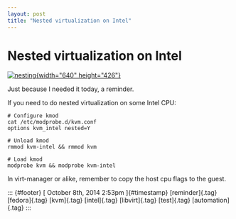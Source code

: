 ```yaml
---
layout: post
title: "Nested virtualization on Intel"
---
```



Nested virtualization on Intel
==============================

[![nesting](https://farm2.staticflickr.com/1403/564751829_2112f4c0a9_z.jpg?zz=1){width="640"
height="426"}](https://www.flickr.com/photos/sizima/564751829 "nesting by sizima, on Flickr")

Just because I needed it today, a reminder.

If you need to do nested virtualization on some Intel CPU:

    # Configure kmod
    cat /etc/modprobe.d/kvm.conf 
    options kvm_intel nested=Y

    # Unload kmod
    rmmod kvm-intel && rmmod kvm

    # Load kmod
    modprobe kvm && modprobe kvm-intel

In virt-manager or alike, remember to copy the host cpu flags to the
guest.

::: {#footer}
[ October 8th, 2014 2:53pm ]{#timestamp} [reminder]{.tag} [fedora]{.tag}
[kvm]{.tag} [intel]{.tag} [libvirt]{.tag} [test]{.tag}
[automation]{.tag}
:::
